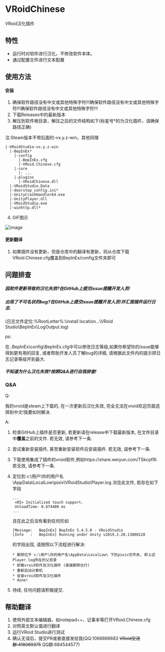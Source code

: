 # VRoidChinese
VRoid汉化插件

## 特性
- 运行时对软件进行汉化，不修改软件本体。
- 通过配置文件进行文本配置

## 使用方法
#### 安装
1. 确保软件路径没有中文或其他特殊字符!!!确保软件路径没有中文或其他特殊字符!!!确保软件路径没有中文或其他特殊字符!!!
2. 下载Releases中的最新版本
3. 解压到软件根目录，解压之后的文件结构如下(标星号*的为汉化插件，请确保路径正确)

注:Steam版本不带后面的-vx.y.z-win，其他同理
```
|-VRoidStudio-vx.y.z-win
  |-BepInEx*
    |-config
      |-BepInEx.cfg
      |-VRoid.Chinese.cfg
    |-core
      |- ...
    |-plugins
      |-VRoidChinese.dll
  |-VRoidStudio_Data
  |-doorstop_config.ini*
  |-UnityCrashHandler64.exe
  |-UnityPlayer.dll
  |-VRoidStudio.exe
  |-winhttp.dll*
```
4. GIF图示

![image](https://github.com/xiaoye97/VRoidChinese/blob/master/VRoidStudioChineseInstallTutorial.gif) 

#### 更新翻译
1. 如果插件没有更新，但是仓库中的翻译有更新，则从仓库下载VRoid.Chinese.cfg覆盖到BepInEx/config文件夹即可


## 问题排查
##### 因软件更新导致的汉化失效?在GitHub上提交issue提醒开发人员!
##### 出现了不可名状的bug?在GitHub上提交issue提醒开发人员!并汇报插件运行日志.
(日志文件定位:%RootLetter%:\install location...\VRoid Studio\BepInEx\LogOutput.log)

ps: 

在..BepInEx\config\BepInEx.cfg中可以修改日志等级,如果你希望你的issue能够得到更有用的回复, 或者帮助开发人员了解bug的详细, 请根据此文件内的提示把日志记录等级开到最大.

##### 不知道为什么汉化失效?按照Q&A进行自我排查!
### Q&A
Q: 

我的vroid是steam上下载的, 在一次更新后汉化失效, 完全无法在vroid欢迎页面选择到中文!我要如何解决.

A:

1. 检查GitHub上插件是否更新, 若更新请在release中下载最新版本, 在文件目录中**覆盖**之前的文件. 若无效, 请参考下一条.
2. 尝试重新安装插件, 甚至重新安装软件后安装插件. 若无效, 请参考下一条.
3. 下载使用集成了插件的vroid软件,例如https://share.weiyun.com/TSkcpf9I. 若无效, 请参考下一条.
4. 定位到 c:\用户\你的用户名\AppData\LocalLow\pixiv\VRoidStudio\Player.log
   浏览此文件, 若存在如下字段
   
   ```
   ...
    <RI> Initialized touch support.
    UnloadTime: 0.674400 ms
   ...
   ```
   
   且在此之后没有看到任何形如
   
   ```
   [Message:   BepInEx] BepInEx 5.4.5.0 - VRoidStudio
   [Info   :   BepInEx] Running under Unity v2019.2.20.13008128
   ```
   
   的字段出现, 请按照以下流程进行解决:
   
   ```
   * 删除位于 c:\用户\你的用户名\AppData\LocalLow\ 下的pixiv文件夹, 即上述Player.log所在的父目录
   * 卸载vroid软件及汉化插件 (直接删除也行)
   * 重新启动计算机
   * 安装vroid软件及汉化插件
   * done!
   ```
   
5. 待续, 任何问题请积极提交.

## 帮助翻译
1. 使用外部文本编辑器，如notepad++，记事本等打开VRoid.Chinese.cfg
2. 对照英文默认值进行翻译
3. 运行VRoid Studio进行测试
4. 确认无误后，提交PR或者直接发给我(QQ:1066666683 ~~VRoid交流群:418069375~~ QQ群:684544577)
